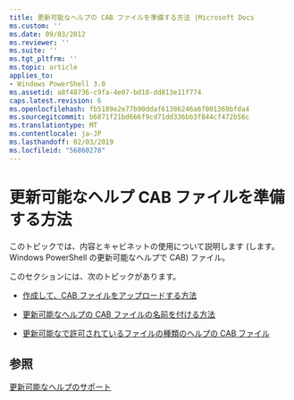```yaml
---
title: 更新可能なヘルプの CAB ファイルを準備する方法 |Microsoft Docs
ms.custom: ''
ms.date: 09/03/2012
ms.reviewer: ''
ms.suite: ''
ms.tgt_pltfrm: ''
ms.topic: article
applies_to:
- Windows PowerShell 3.0
ms.assetid: a8f48736-c9fa-4e07-bd18-dd813e11f774
caps.latest.revision: 6
ms.openlocfilehash: fb5189e2e77b90ddaf61386246a6f001369bfda4
ms.sourcegitcommit: b6871f21bd666f9cd71dd336bb3f844cf472b56c
ms.translationtype: MT
ms.contentlocale: ja-JP
ms.lasthandoff: 02/03/2019
ms.locfileid: "56860278"
---
```

# <a name="how-to-prepare-updatable-help-cab-files"></a>更新可能なヘルプ CAB ファイルを準備する方法

このトピックでは、内容とキャビネットの使用について説明します (します。Windows PowerShell の更新可能なヘルプで CAB) ファイル。

このセクションには、次のトピックがあります。

- [作成して、CAB ファイルをアップロードする方法](./how-to-create-and-upload-cab-files.md)

- [更新可能なヘルプの CAB ファイルの名前を付ける方法](./how-to-name-an-updatable-help-cab-file.md)

- [更新可能なで許可されているファイルの種類のヘルプの CAB ファイル](./file-types-permitted-in-an-updatable-help-cab-file.md)

## <a name="see-also"></a>参照

[更新可能なヘルプのサポート](./supporting-updatable-help.md)